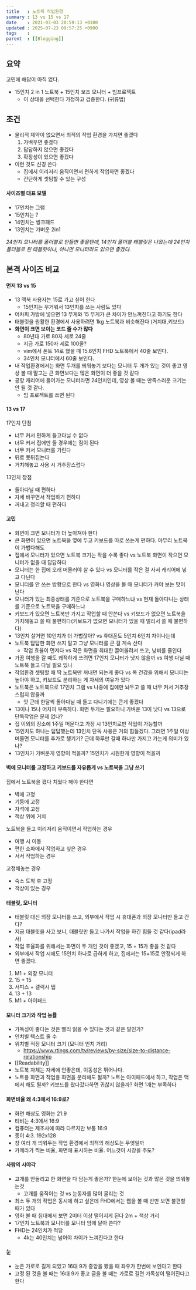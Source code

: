 ```yaml
---
title   : 노트북 작업환경
summary : 13 vs 15 vs 17
date    : 2021-03-03 20:59:13 +0100
updated : 2025-07-23 09:57:25 +0900
tags    :
parent  : [[Blogging]]
---
```

## 요약
고민에 해답이 아직 없다.

- 15인치 2 in 1 노트북 + 15인치 보조 모니터 + 빔프로젝트
    - 이 상태을 선택한다 가정하고 검증한다. (귀류법)

## 조건

- 물리적 제약이 없으면서 최적의 작업 환경을 가지면 좋겠다
	1. 가벼우면 좋겠다
	2. 답답하지 않으면 좋겠다
	3. 확장성이 있으면 좋겠다
- 이런 것도 신경 쓴다
	- 집에서 이리저리 움직이면서 편하게 작업하면 좋겠다
	- 간단하게 셋팅할 수 있는 구성

#### 사이즈별 대표 모델
- 17인치는 그램
- 15인치는 ?
- 14인치는 씽크패드
- 13인치는 가벼운 2in1

*24인치 모니터를 폴더블로 만들면 좋을텐데, 14인치 폴더블 태블릿은 나왔는데 24인치 폴더블로 된 태블릿이나, 아니면 모니터라도 있으면 좋겠다.*

## 본격 사이즈 비교
#### 먼저 13 vs 15
- 13 맥북 사용자는 15로 가고 싶어 한다
    - 15인치는 무거워서 13인치를 쓰는 사람도 있다
- 어차피 가방에 넣으면 13 무게와 15 무게가 큰 차이가 안느껴진다고 하기도 한다
- 태블릿을 원활한 환경에서 사용하려면 1kg 노트북과 비슷해진다 (거치대,키보드)
- **화면이 크면 보이는 코드 줄 수가 많다**
	- 80년대 가로 80자 세로 24줄
	- 지금 가로 150자 세로 100줄?
	- vim에서 폰트 14로 했을 때 15.6인치 FHD 노트북에서 40줄 보인다.
	- 34인치 모니터에서 60줄 보인다.
- 내 작업환경에서는 화면 두개를 띄워놓기 보다는 모니터 두 개가 있는 것이 좋고 영상 볼 때 말고는 큰 화면보다는 많은 화면이 더 좋을 것 같다
- 공항 캐리어에 들어가는 모니터라면 24인치인데, 영상 볼 때는 만족스러운 크기는 안 될 것 같다.
	- 빔 프로젝트를 쓰면 된다

#### 13 vs 17
17인치 단점
- 너무 커서 편하게 들고다닐 수 없다
- 너무 커서 집에만 둘 경우에는 짐이 된다
- 너무 커서 모니터를 가린다
- 뒤로 못뒤집는다
- 거치해놓고 사용 시 거추장스럽다

13인치 장점
- 돌아다닐 때 편하다
- 자세 바꾸면서 작업하기 편하다
- 꺼내고 정리할 때 편하다

#### 고민
- 화면이 크면 모니터가 더 높아져야 한다
- 큰 화면이 있으면 노트북을 옆에 두고 키보드를 따로 쓰는게 편하다. 아무리 노트북이 가볍다해도
- 집에서 모니터가 있으면 노트북 크기는 작을 수록 좋다 vs 노트북 화면이 작으면 모니터가 없을 때 답답하다
- 모니터는 한 집에 오래 머물러야 살 수 있다 vs 모니터를 작은 걸 사서 캐리어에 넣고 다닌다
- 모니터를 안 쓰는 방향으로 한다 vs 영화나 영상을 볼 때 모니터가 커야 보는 맛이 난다
- 모니터가 있는 최종상태를 기준으로 노트북을 구매하느냐 vs 현재 돌아다니는 상태를 기준으로 노트북을 구매하느냐
- 키보드가 있으면 노트북만 가지고 작업할 때 안쓴다 vs 키보드가 없으면 노트북을 거치해놓고 쓸 때 불편하다(키보드가 없으면 모니터가 있을 때 멀리서 쓸 때 불편하다)
- 13인치 살거면 10인치가 더 가볍잖아? vs 휴대폰도 5인치 6인치 차이나는데
- 노트북 답답한 화면 쓰지 말고 그냥 모니터를 큰 걸 계속 산다
	- 작업 효율이 먼저다 vs 작은 화면을 최대한 끌어올려서 쓰고, 낭비를 줄인다
- 가끔 여행을 갈 때도 쾌적하게 쓰려면 17인치 모니터가 낫지 않을까 vs 여행 다닐 때 노트북 들고 다닐 필요 있나
- 작업환경 셋팅할 때 딱 노트북만 꺼내면 되는게 좋다 vs 목 건강을 위해서 모니터는 높아야 하고, 키보드도 분리하는 게 자세의 여유가 있다
- 노트북은 노트북으로 17인치 그램 vs 나중에 집에만 놔두고 쓸 때 너무 커서 거추장스럽지 않을까
	- 앗 근데 한달씩 돌아다닐 때 들고 다니기에는 큰게 좋겠다
- 13이나 15나 어차피 부족하다. 화면 두개는 필요하니 가벼운 13이 낫다 vs 13으로 단독작업은 문제 없나?
- 집 이외의 장소에 1주일 머문다고 가정 시 13인치로만 작업이 가능할까
- 15인치도 하나는 답답했는데 13인치 단독 사용은 거의 힘들겠다. 그러면 1주일 이상 머물면 모니터를 추가로 챙기기? 근데 하루만 갈때 하나만 가지고 가는게 의미가 있나?
- 13인치가 가벼운게 영향이 적을까? 15인치가 시원한게 영향이 적을까

#### 벽에 모니터를 고정하고 키보드를 자유롭게 vs 노트북을 그냥 쓰기
집에서 노트북을 폈다 치웠다 해야 한다면
- 벽에 고정
- 기둥에 고정
- 자석에 고정
- 책상 위에 거치

노트북을 들고 이리저리 움직이면서 작업하는 경우
- 여행 시 이동
- 편한 쇼파에서 작업하고 싶은 경우
- 서서 작업하는 경우

고정해놓는 경우
- 숙소 도착 후 고정
- 책상이 있는 경우

#### 태블릿, 모니터
- 태블릿 대신 외장 모니터를 쓰고, 외부에서 작업 시 휴대폰과 외장 모니터만 들고 간다?
- 지금 태블릿을 사고 보니, 태블릿만 들고 나가서 작업을 하긴 힘들 것 같다(ipad라서)
- 작업 효율화를 위해서는 화면이 두 개인 것이 좋겠고, 15 + 15가 좋을 것 같다
- 외부에서 작업 시에도 15인치 하나로 급하게 하고, 집에서는 15+15로 안정되게 하면 좋겠다.

1. M1 + 외장 모니터
2. 15 + 15
3. 서피스 + 갤럭시 탭
4. 13 + 13
5. M1 + 아이패드

#### 모니터 크기와 작업 능률
- 가독성이 좋다는 것은 빨리 읽을 수 있다는 것과 같은 말인가?
- 인치별 텍스트 줄 수
- 위치별 적정 모니터 크기 (모니터 인치 거리)
	- https://www.rtings.com/tv/reviews/by-size/size-to-distance-relationship
- [[Readability]]
- 노트북 자체는 자세에 안좋은데, 이동성은 뛰어나다.
- 노트용 화면과 작업용 화면을 분리해도 될까? 노트는 아이패드에서 하고, 작업은 맥에서 해도 될까? 키보드를 왔다갔다하면 귀찮지 않을까? 화면 1개는 부족하다


#### 화면비율 왜 4:3에서 16:9로?
- 화면 해상도 영화는 21:9
- 티비는 4:3에서 16:9
- 컴퓨터는 제조사에 따라 다르지만 보통 16:9
- 종이 4:3. 192x128
- 창 여러 개 띄워두는 작업 환경에서 최적의 해상도는 무엇일까
- 카메라가 찍는 비율, 화면에 표시하는 비율. 어느것이 시장을 주도?


#### 사람의 시야각
- 고개를 안돌리고 한 화면을 다 담는게 좋은가? 한눈에 보이는 것과 많은 것을 띄워놓는것
	- 고개를 움직이는 것 vs 눈동자를 많이 굴리는 것
- 최소 두 개의 작업은 동시에 하고 싶은데 FHD에서는 웹을 볼 때 반만 보면 불편할 때가 있다
- 영화 볼 때 침대에서 보면 2미터 이상 떨어지게 된다 2m + 책상 거리
- 17인치 노트북과 모니터를 모니터 암에 달아 쓴다?
- FHD는 24인치가 적당
	- 4k는 40인치는 넘어야 차이가 느껴진다고 한다

#### 눈
- 눈은 가로로 길게 되있고 16대 9가 중앙을 봤을 때 좌우가 한번에 보인다고 한다
- 고정 된 것을 볼 때는 16대 9가 좋고 글을 볼 때는 가로로 길면 가독성이 떨어진다고 한다

